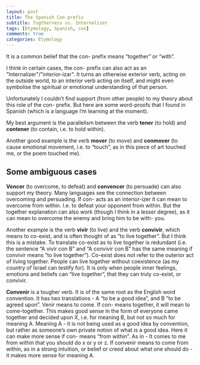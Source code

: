 ```yaml
---
layout: post
title: The Spanish Con-prefix
subtitle: Togtherness vs. Internalizer
tags: [Etymology, Spanish, con]
comments: true
categories: Etymology
---
```


It is a common belief that the con- prefix means “together” or “with”. 

I think in certain cases, the con- prefix can also act as an "Internalizer"/"interior-izar". It turns an otherwise exterior verb, acting on the outside world, to an interior verb acting on itself, and might even symbolise the spiritual or emotional understanding of that person. 

Unfortunately I couldn’t find support (from other people) to my theory about this role of the con- prefix. But here are some word-proofs that I found in Spanish (which is a language I’m learning at the moment). 

My best argument is the parallelism between the verb **tener** (to hold) and **contener** (to contain, i.e. to hold within). 

Another good example is the verb **mover** (to move) and **conmover** (to cause emotional movement, i.e. to “touch”, as in this piece of art touched me, or the poem touched me). 

## Some ambiguous cases 
**Vencer** (to overcome, to defeat) and **convencer** (to persuade) can also support my theory. Many languages see the connection between overcoming and persuading. If con- acts as an interior-izer it can mean to overcome from within. I.e. to defeat your opponent from within. But the together explanation can also work (though I think in a lesser degree), as it can mean to overcome the enemy and bring him to be with- you.

Another example is the verb **vivir** (to live) and the verb **convivir**, which means to co-exist, and is often thought of as “to live together”. But I think this is a mistake. To translate co-exist as to live together is redundant (i.e. the sentence “A vivir con B” and “A convivir con B” has the same meaning if convivir means “to live together”). Co-exist does not refer to the outerior act of living together. People can live together without coexistence (as my country of Israel can testify for). It is only when people inner feelings, emotions and beliefs can “live together”, that they can truly co-exist, or convivir. 

**Convenir** is a tougher verb. It is of the same root as the English word convention. It has two translations - A “to be a good idea”, and B “to be agreed upon”. Venir means to come. If con- means together, it will mean to come-together. This makes good sense in the form of everyone came together and decided upon X, i.e. for meaning B, but not so much for meaning A. Meaning A - it is not being used as a good idea by convention, but rather as someone’s own private notion of what is a good idea. Here it can make more sense if con- means “from within”. As in - It comes to me from within that you should do x or y or z. If convenir means to come from within, as in a strong intuition, or belief or creed about what one should do - it makes more sense for meaning A.
